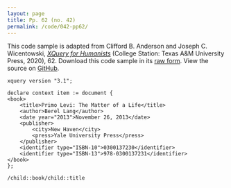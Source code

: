 ```yaml
---
layout: page
title: Pp. 62 (no. 42)
permalink: /code/042-pp62/
---
```


This code sample is adapted from Clifford B. Anderson and Joseph C. Wicentowski, 
[_XQuery for Humanists_](/) (College Station: Texas A&M University Press, 2020), 62. 
Download this code sample in its [raw form](/code/042-pp62/042-pp62.xq).
View the source on [GitHub](https://github.com/coding4humanists/xquery4humanists/blob/release/code/042-pp62/042-pp62.xq).

```xquery
xquery version "3.1";

declare context item := document {
<book>
    <title>Primo Levi: The Matter of a Life</title>
    <author>Berel Lang</author>
    <date year="2013">November 26, 2013</date>
    <publisher>
        <city>New Haven</city>
        <press>Yale University Press</press>
    </publisher>
    <identifier type="ISBN-10">0300137230</identifier>
    <identifier type="ISBN-13">978-0300137231</identifier>
</book>
};

/child::book/child::title
```  
